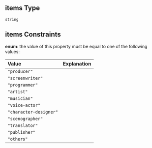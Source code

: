 ## items Type

`string`

## items Constraints

**enum**: the value of this property must be equal to one of the following values:

| Value                  | Explanation |
| :--------------------- | ----------- |
| `"producer"`           |             |
| `"screenwriter"`       |             |
| `"programmer"`         |             |
| `"artist"`             |             |
| `"musician"`           |             |
| `"voice-actor"`        |             |
| `"character-designer"` |             |
| `"scenographer"`       |             |
| `"translator"`         |             |
| `"publisher"`          |             |
| `"others"`             |             |
